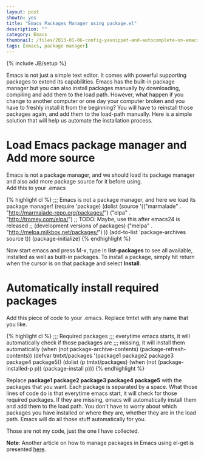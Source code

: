 ```yaml
---
layout: post
showtn: yes
title: "Emacs Packages Manager using package.el"
description: ""
category: Emacs
thumbnail: /files/2013-01-06-config-yasnippet-and-autocomplete-on-emacs/thumbnail.png
tags: [emacs, package manager]
---
```

{% include JB/setup %}

Emacs is not just a simple text editor. It comes with powerful supporting
packages to extend its capabilities. Emacs has the built-in package manager but
you can also install packages manually by downloading, compiling and add them to
the load path. However, what happen if you change to another computer or one day
your computer broken and you have to freshly install it from the beginning? You
will have to reinstall those packages again, and add them to the load-path
manually. Here is a simple solution that will help us automate the installation
process.

# Load Emacs package manager and Add more source

Emacs is not a package manager, and we should load its package manager and also
add more package source for it before using.  
Add this to your .emacs

{% highlight cl %}
;;; Emacs is not a package manager, and here we load its package manager!
(require 'package)
(dolist (source '(("marmalade" . "http://marmalade-repo.org/packages/")
                  ("elpa" . "http://tromey.com/elpa/")
                  ;; TODO: Maybe, use this after emacs24 is released
                  ;; (development versions of packages)
                  ("melpa" . "http://melpa.milkbox.net/packages/")
                  ))
  (add-to-list 'package-archives source t))
(package-initialize)
{% endhighlight %}

<!-- more -->

Now start emacs and press M-x, type in **list-packages** to see all available,
installed as well as built-in packages. To install a package, simply hit return
when the cursor is on that package and select **Install**.

# Automatically install required packages

Add this piece of code to your .emacs. Replace tmtxt with any name that you like.

{% highlight cl %}
;;; Required packages
;;; everytime emacs starts, it will automatically check if those packages are
;;; missing, it will install them automatically
(when (not package-archive-contents)
  (package-refresh-contents))
(defvar tmtxt/packages
  '(package1 package2 package3 package4 package5))
(dolist (p tmtxt/packages)
  (when (not (package-installed-p p))
    (package-install p)))
{% endhighlight %}

Replace **package1 package2 package3 package4 package5** with the packages that
you want. Each package is separated by a space. What those lines of code do is that
everytime emacs start, it will check for those required packages. If they are
missing, emacs will automatically install them and add them to the load path.
You don't have to worry about which packages you have installed or where they
are, whether they are in the load path. Emacs will do all those stuff automatically
for you.

Those are not my code, just the one I have collected.

**Note**: Another article on how to manage packages in Emacs using el-get is
presented [here](/2013/04/15/emacs-package-manger-using-el-get/).
